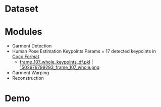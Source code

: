 # Dataset
# Modules
- Garment Detection
- Human Pose Estimation
  Keypoints Params = 17 detected keypoints in [Coco Format](https://cocodataset.org/#format-data)
  * [frame_107_whole_keypoints_df.pkl](https://github.com/SJSUMS/SMFAI/blob/main/Human%20Pose%20Estimation/frame_107_whole_keypoints_df.pkl) | [1502979799293_frame_107_whole.png
](https://github.com/SJSUMS/SMFAI/blob/main/samples/lip_clothes_person_4be21d0a1-n11/1502979799293_frame_107_whole.png)
- Garment Warping
- Reconstruction
# Demo
